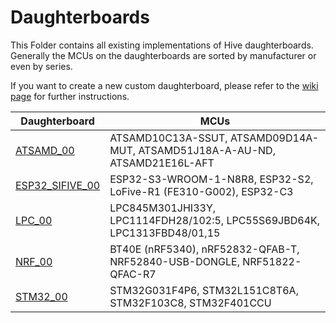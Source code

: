 # Daughterboards
This Folder contains all existing implementations of Hive daughterboards. Generally the MCUs on the daughterboards are sorted by manufacturer or even by series.

If you want to create a new custom daughterboard, please refer to the [wiki page](https://github.com/probe-rs/hive/wiki/Creating-a-custom-Daughterboard) for further instructions.

| Daughterboard | MCUs |
|--|--|
| [ATSAMD_00](./ATSAMD_00/) | ATSAMD10C13A-SSUT, ATSAMD09D14A-MUT, ATSAMD51J18A-A-AU-ND, ATSAMD21E16L-AFT  |
| [ESP32_SIFIVE_00](./ESP32_SIFIVE_00/) | ESP32-S3-WROOM-1-N8R8, ESP32-S2, LoFive-R1 (FE310-G002), ESP32-C3 |
| [LPC_00](./LPC_00/) | LPC845M301JHI33Y, LPC1114FDH28/102:5, LPC55S69JBD64K, LPC1313FBD48/01,15 |
| [NRF_00](./NRF_00/) | BT40E (nRF5340), nRF52832-QFAB-T, NRF52840-USB-DONGLE, NRF51822-QFAC-R7 |
| [STM32_00](./STM32_00/) | STM32G031F4P6, STM32L151C8T6A, STM32F103C8, STM32F401CCU  |
